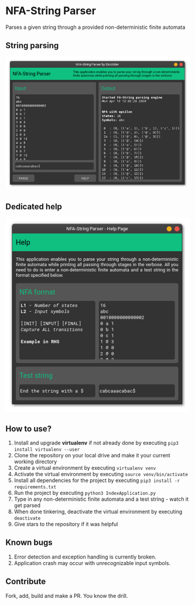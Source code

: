 # NFA-String Parser
Parses a given string through a provided non-deterministic finite automata

## String parsing
![ExpressionCalculation](pics/nfasp/mainscrn.png)

## Dedicated help
![ExpressionCalculation](pics/nfasp/helpscrn.png)

## How to use?
1. Install and upgrade **virtualenv** if not already done by executing ```pip3 install virtualenv --user```
2. Clone the repository on your local drive and make it your current working directory
3. Create a virtual environment by executing ```virtualenv venv```
4. Activate the virtual environment by executing ```source venv/bin/activate```
5. Install all dependencies for the project by executing ```pip3 install -r requirements.txt```
6. Run the project by executing ```python3 IndexApplication.py```
7. Type in any non-deterministic finite automata and a test string - watch it get parsed
8. When done tinkering, deactivate the virtual environment by executing ```deactivate```
9. Give stars to the repository if it was helpful

## Known bugs
1. Error detection and exception handling is currently broken.
2. Application crash may occur with unrecognizable input symbols.

## Contribute
Fork, add, build and make a PR. You know the drill.

